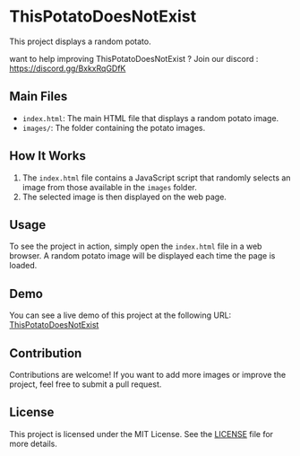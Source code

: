 
 # ThisPotatoDoesNotExist

This project displays a random potato.

want to help improving ThisPotatoDoesNotExist ? Join our discord : https://discord.gg/BxkxRqGDfK

## Main Files

- `index.html`: The main HTML file that displays a random potato image.
- `images/`: The folder containing the potato images.

## How It Works

1. The `index.html` file contains a JavaScript script that randomly selects an image from those available in the `images` folder.
2. The selected image is then displayed on the web page.

## Usage

To see the project in action, simply open the `index.html` file in a web browser. A random potato image will be displayed each time the page is loaded.

## Demo

You can see a live demo of this project at the following URL: [ThisPotatoDoesNotExist]([https://kittychan.xyz/potato])

## Contribution

Contributions are welcome! If you want to add more images or improve the project, feel free to submit a pull request.

## License

This project is licensed under the MIT License. See the [LICENSE](LICENSE) file for more details.
